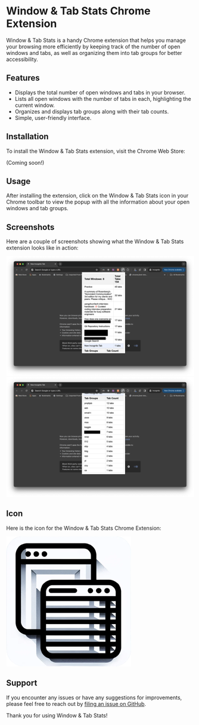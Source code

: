 # Window & Tab Stats Chrome Extension

Window & Tab Stats is a handy Chrome extension that helps you manage your browsing more efficiently by keeping track of the number of open windows and tabs, as well as organizing them into tab groups for better accessibility.

## Features

- Displays the total number of open windows and tabs in your browser.
- Lists all open windows with the number of tabs in each, highlighting the current window.
- Organizes and displays tab groups along with their tab counts.
- Simple, user-friendly interface.

## Installation

To install the Window & Tab Stats extension, visit the Chrome Web Store:

(Coming soon!)

<!-- [Window & Tab Stats Extension](https://chrome.google.com/webstore/detail/prepend-url/nkohlbebkognioabnnjchnchdapolofb) -->

## Usage

After installing the extension, click on the Window & Tab Stats icon in your Chrome toolbar to view the popup with all the information about your open windows and tab groups.

## Screenshots

Here are a couple of screenshots showing what the Window & Tab Stats extension looks like in action:

![Screenshot 1](screenshots/screenshot-1.png)
![Screenshot 2](screenshots/screenshot-2.png)

## Icon

Here is the icon for the Window & Tab Stats Chrome Extension:

![Extension Icon](icon/icon.png)

## Support

If you encounter any issues or have any suggestions for improvements, please feel free to reach out by [filing an issue on GitHub](https://github.com/tddschn/browser-window-and-tab-stats-extension/issues).

Thank you for using Window & Tab Stats!

